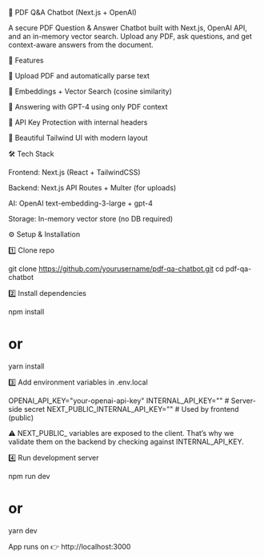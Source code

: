 📄 PDF Q&A Chatbot (Next.js + OpenAI)

A secure PDF Question & Answer Chatbot built with Next.js, OpenAI API, and an in-memory vector search.
Upload any PDF, ask questions, and get context-aware answers from the document.

🚀 Features

📂 Upload PDF and automatically parse text

🧠 Embeddings + Vector Search (cosine similarity)

🤖 Answering with GPT-4 using only PDF context

🔐 API Key Protection with internal headers

🎨 Beautiful Tailwind UI with modern layout

🛠 Tech Stack

Frontend: Next.js (React + TailwindCSS)

Backend: Next.js API Routes + Multer (for uploads)

AI: OpenAI text-embedding-3-large + gpt-4

Storage: In-memory vector store (no DB required)



⚙️ Setup & Installation

1️⃣ Clone repo

git clone https://github.com/yourusername/pdf-qa-chatbot.git
cd pdf-qa-chatbot


2️⃣ Install dependencies

npm install
# or
yarn install


3️⃣ Add environment variables in .env.local

OPENAI_API_KEY="your-openai-api-key"
INTERNAL_API_KEY=""          # Server-side secret
NEXT_PUBLIC_INTERNAL_API_KEY=""  # Used by frontend (public)


⚠️ NEXT_PUBLIC_ variables are exposed to the client. That’s why we validate them on the backend by checking against INTERNAL_API_KEY.

4️⃣ Run development server

npm run dev
# or
yarn dev


App runs on 👉 http://localhost:3000
